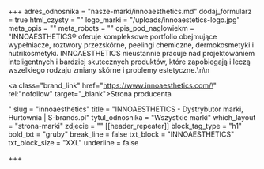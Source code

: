 +++
adres_odnosnika = "nasze-marki/innoaesthetics.md"
dodaj_formularz = true
html_czysty = ""
logo_marki = "/uploads/innoaestetics-logo.jpg"
meta_opis = ""
meta_robots = ""
opis_pod_naglowiekm = "INNOAESTHETICS® oferuje kompleksowe portfolio obejmujące wypełniacze, roztwory przezskórne, peelingi chemiczne, dermokosmetyki i nutrikosmetyki. INNOAESTHETICS nieustannie pracuje nad projektowaniem inteligentnych i bardziej skutecznych produktów, które zapobiegają i leczą wszelkiego rodzaju zmiany skórne i problemy estetyczne.\n\n    <p><a class=\"brand_link\" href=\"https://www.innoaesthetics.com/\" rel:\"nofollow\" target=\"_blank\">Strona producenta</a></p>"
slug = "innoaesthetics"
title = "INNOAESTHETICS - Dystrybutor marki, Hurtownia | S-brands.pl"
tytul_odnosnika = "Wszystkie marki"
which_layout = "strona-marki"
zdjecie = ""
[[header_repeater]]
block_tag_type = "h1"
bold_txt = "gruby"
break_line = false
txt_block = "INNOAESTHETICS"
txt_block_size = "XXL"
underline = false

+++
